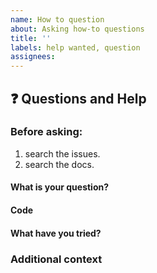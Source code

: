```yaml
---
name: How to question
about: Asking how-to questions
title: ''
labels: help wanted, question
assignees:
---
```


## ❓ Questions and Help

### Before asking:

1. search the issues.
2. search the docs.

#### What is your question?

#### Code

<!-- Please paste a code snippet if your question requires it! -->

#### What have you tried?

### Additional context

<!-- Add any other context about the problem here. -->
